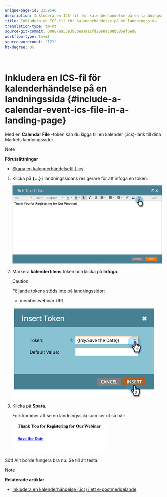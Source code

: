 ```yaml
---
unique-page-id: 2359540
description: Inkludera en ICS-fil för kalenderhändelse på en landningssida - Marketo Docs - Produktdokumentation
title: Inkludera en ICS-fil för kalenderhändelse på en landningssida
translation-type: tm+mt
source-git-commit: 00887ea53e395bea3a11fd28e0ac98b085ef6ed8
workflow-type: tm+mt
source-wordcount: '121'
ht-degree: 0%

---
```



# Inkludera en ICS-fil för kalenderhändelse på en landningssida {#include-a-calendar-event-ics-file-in-a-landing-page}

Med en **Calendar File** -token kan du lägga till en kalender (.ics)-länk till dina Markets landningssidor.

>[!NOTE]
>
>**Förutsättningar**
>
>* [Skapa en kalenderhändelsefil (.ics)](../../../../product-docs/email-marketing/general/functions-in-the-editor/create-a-calendar-event-ics-file.md)

>



1. Klicka på **{...}** i landningssidans redigerare för att infoga en token.

   ![](assets/image2015-7-8-17-3a51-3a29.png)

1. Markera **kalenderfilens** token och klicka på **Infoga**.

   >[!CAUTION]
   >
   >Följande tokens stöds inte på landningssidor:
   >
   >    
   >    
   >    * member.webinar URL


   ![](assets/image2015-1-6-16-3a31-3a28.png)

1. Klicka på **Spara**.

   Folk kommer att se en landningssida som ser ut så här:   ![](assets/image2015-1-6-16-3a42-3a51.png)

Söt! Allt borde fungera bra nu. Se till att testa.

>[!NOTE]
>
>**Relaterade artiklar**
>
>* [Inkludera en kalenderhändelse (.ics) i ett e-postmeddelande](../../../../product-docs/email-marketing/general/functions-in-the-editor/include-a-calendar-event-ics-in-an-email.md)

>



